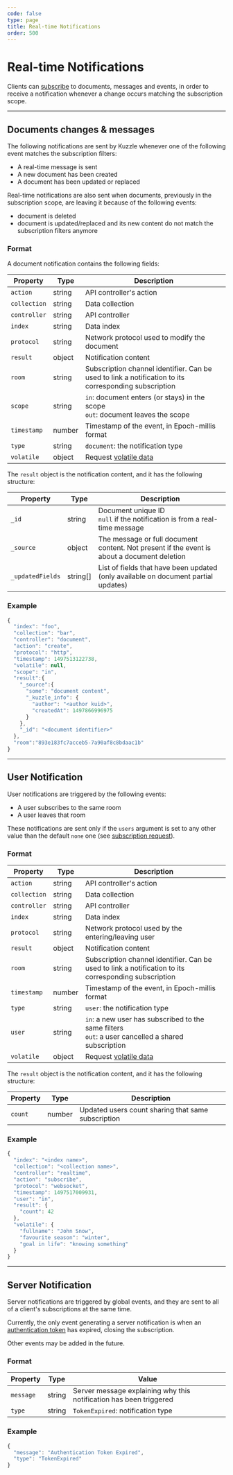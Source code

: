 ```yaml
---
code: false
type: page
title: Real-time Notifications
order: 500
---
```


# Real-time Notifications

Clients can [subscribe](/core/2/api/controllers/realtime/subscribe) to documents, messages and events, in order to receive a notification whenever a change occurs matching the subscription scope.

---

## Documents changes & messages

The following notifications are sent by Kuzzle whenever one of the following event matches the subscription filters:

- A real-time message is sent
- A new document has been created
- A document has been updated or replaced

Real-time notifications are also sent when documents, previously in the subscription scope, are leaving it because of the following events:

- document is deleted
- document is updated/replaced and its new content do not match the subscription filters anymore

### Format

A document notification contains the following fields:

| Property     | Type   | Description                                                                                                              |
| ------------ | ------ | ------------------------------------------------------------------------------------------------------------------------ |
| `action`     | string | API controller's action                                                                                                  |
| `collection` | string | Data collection                                                                                                          |
| `controller` | string | API controller                                                                                                           |
| `index`      | string | Data index                                                                                                               |
| `protocol`   | string | Network protocol used to modify the document                                                                             |
| `result`     | object | Notification content                                                                                                     |
| `room`       | string | Subscription channel identifier. Can be used to link a notification to its corresponding subscription                    |
| `scope`      | string | `in`: document enters (or stays) in the scope<br/>`out`: document leaves the scope                                       |
| `timestamp`  | number | Timestamp of the event, in Epoch-millis format                                                                           |
| `type`       | string | `document`: the notification type                                                                                        |
| `volatile`   | object | Request [volatile data](/core/2/api/essentials/volatile-data)                                                           |

The `result` object is the notification content, and it has the following structure:

| Property  | Type   | Description                                                                                                                      |
| --------- | ------ | -------------------------------------------------------------------------------------------------------------------------------- |
| `_id`     | string | Document unique ID<br/>`null` if the notification is from a real-time message                                                    |
| `_source` | object | The message or full document content. Not present if the event is about a document deletion                                      |
| `_updatedFields` | string[] | List of fields that have been updated (only available on document partial updates) |

### Example

```js
{
  "index": "foo",
  "collection": "bar",
  "controller": "document",
  "action": "create",
  "protocol": "http",
  "timestamp": 1497513122738,
  "volatile": null,
  "scope": "in",
  "result":{
    "_source":{
      "some": "document content",
      "_kuzzle_info": {
        "author": "<author kuid>",
        "createdAt": 1497866996975
      }
    },
    "_id": "<document identifier>"
  },
  "room":"893e183fc7acceb5-7a90af8c8bdaac1b"
}
```

---

## User Notification

User notifications are triggered by the following events:

- A user subscribes to the same room
- A user leaves that room

These notifications are sent only if the `users` argument is set to any other value than the default `none` one (see [subscription request](/core/2/api/controllers/realtime/subscribe)).

### Format

| Property     | Type   | Description                                                                                           |
| ------------ | ------ | ----------------------------------------------------------------------------------------------------- |
| `action`     | string | API controller's action                                                                               |
| `collection` | string | Data collection                                                                                       |
| `controller` | string | API controller                                                                                        |
| `index`      | string | Data index                                                                                            |
| `protocol`   | string | Network protocol used by the entering/leaving user                                                    |
| `result`     | object | Notification content                                                                                  |
| `room`       | string | Subscription channel identifier. Can be used to link a notification to its corresponding subscription |
| `timestamp`  | number | Timestamp of the event, in Epoch-millis format                                                        |
| `type`       | string | `user`: the notification type                                                                         |
| `user`       | string | `in`: a new user has subscribed to the same filters<br/>`out`: a user cancelled a shared subscription |
| `volatile`   | object | Request [volatile data](/core/2/api/essentials/volatile-data)                                        |

The `result` object is the notification content, and it has the following structure:

| Property | Type   | Description                                        |
| -------- | ------ | -------------------------------------------------- |
| `count`  | number | Updated users count sharing that same subscription |

### Example

```js
{
  "index": "<index name>",
  "collection": "<collection name>",
  "controller": "realtime",
  "action": "subscribe",
  "protocol": "websocket",
  "timestamp": 1497517009931,
  "user": "in",
  "result": {
    "count": 42
  },
  "volatile": {
    "fullname": "John Snow",
    "favourite season": "winter",
    "goal in life": "knowing something"
  }
}
```

---

## Server Notification

Server notifications are triggered by global events, and they are sent to all of a client's subscriptions at the same time.

Currently, the only event generating a server notification is when an [authentication token](/core/2/guides/essentials/user-authentication) has expired, closing the subscription.

Other events may be added in the future.

### Format

| Property  | Type   | Value                                                              |
| --------- | ------ | ------------------------------------------------------------------ |
| `message` | string | Server message explaining why this notification has been triggered |
| `type`    | string | `TokenExpired`: notification type                                  |

### Example

```js
{
  "message": "Authentication Token Expired",
  "type": "TokenExpired"
}
```

